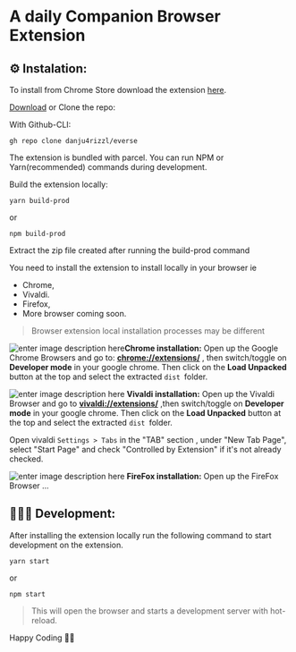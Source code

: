 
# A daily Companion Browser Extension

## ⚙️ Instalation: 
To install from Chrome Store download the extension  [here](https://danju4rizzl.github.io/everse/).

[Download](https://github.com/danju4rizzl/everse/archive/master.zip) or Clone the repo:

With Github-CLI: 

    gh repo clone danju4rizzl/everse

The extension is bundled with parcel. You can run NPM or Yarn(recommended) commands during development.

Build the extension locally:

    yarn build-prod
or 

    npm build-prod

Extract the zip file created after running the build-prod command

You need to install the extension to install locally in your browser ie 

 - Chrome,
 -  Vivaldi.
 -   Firefox,
 - More browser coming soon.
  
>Browser extension local installation processes may be different

![enter image description here](https://res.cloudinary.com/deejay-dev/image/upload/v1605827152/Everse%20Extension%20/google-chrome-1682953_yub8jt.png)**Chrome installation:**
Open up the Google Chrome Browsers and go to: **[chrome://extensions/](chrome://extensions/)** , then switch/toggle on **Developer mode**  in your google chrome. Then click on the **Load Unpacked** button at the top and select the extracted `dist `folder. 


![enter image description here](https://res.cloudinary.com/deejay-dev/image/upload/v1605827303/Everse%20Extension%20/vivaldi_1_lrr5vb.png) **Vivaldi  installation:** 
Open up the Vivaldi Browser and go to  **[vivaldi://extensions/](vivaldi://extensions/)** ,then switch/toggle on **Developer mode**  in your google chrome. Then click on the **Load Unpacked** button at the top and select the extracted `dist `folder. 

Open vivaldi `Settings > Tabs` in the "TAB" section , under "New Tab Page", select "Start Page" and check "Controlled by Extension" if it's not already checked.

![enter image description here](https://res.cloudinary.com/deejay-dev/image/upload/v1605827152/Everse%20Extension%20/firefox_adoc4m.png) **FireFox installation:** 
Open up the FireFox Browser ...

 ## 👨🏾‍💻 Development:
After installing the extension locally run the following command to start development on the extension.

    yarn start
or 

    npm start

> This will open the browser and starts a development server with
> hot-reload.

Happy Coding 👍🏾

